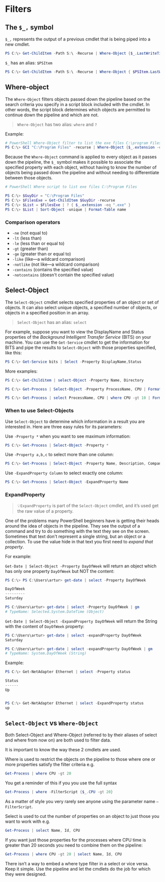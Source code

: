 # Filters

## The `$_,` symbol

`$_,` represents the output of a previous cmdlet that is being piped into a new cmdlet.

```powershell
PS C:\> Get-ChildItem -Path S:\ -Recurse | Where-Object {$_.LastWriteTime -gt "05/12/2015"}
```

`$_` has an alias: `$PSItem`

```powershell
PS C:\> Get-ChildItem -Path S:\ -Recurse | Where-Object { $PSItem.LastWriteTime -gt "05/12/2015" }
```

## Where-object

The `Where-Object` filters objects passed down the pipeline based on the search criteria you specify in a script block included with the cmdlet. In other words, the script block determines which objects are permitted to continue down the pipeline and which are not.

>`Where-Object` has two alias: `where` and `?`

Example:

```powershell
# PowerShell Where-Object filter to list the exe files C:\program Files
PS C:\> GCI "C:\Program Files" -recurse | Where-Object {$_.extension -eq ".exe"}
```

Because the `Where-Object` command is applied to every object as it passes down the pipeline, the `$_` symbol makes it possible to associate the specified property with each object, without having to know the number of objects being passed down the pipeline and without needing to differentiate between those objects.

```powershell
# PowerShell Where script to list exe files C:\Program Files

PS C:\> $GuyDir = "C:\Program Files"
PS C:\> $FilesExe = Get-ChildItem $GuyDir -recurse
PS C:\> $List = $FilesExe | ? { $_.extension -eq ".exe" }
PS C:\> $List | Sort-Object -unique | Format-Table name
```

### Comparison operators

- `-ne` (not equal to)
- `-lt` (less than)
- `-le` (less than or equal to)
- `-gt` (greater than)
- `-ge` (greater than or equal to)
- `-like` (like—a wildcard comparison)
- `-notlike` (not like—a wildcard comparison)
- `-contains` (contains the specified value)
- `-notcontains` (doesn't contain the specified value)

## Select-Object

The `Select-Object` cmdlet selects specified properties of an object or set of objects. It can also select unique objects, a specified number of objects, or objects in a specified position in an array.

>`Select-Object` has an alias: `select`

For example, suppose you want to view the DisplayName and Status properties of the *Background Intelligent Transfer Service* (BITS) on your machine. You can use the `Get-Service` cmdlet to get the information for BITS and pipe the results to `Select-Object` with those properties specified, like this:

```powershell
PS C:\> Get-Service bits | Select -Property DisplayName,Status
```

More examples:

```powershell
PS C:\> Get-Childitem | select-Object -Property Name, Directory
```

```powershell
PS C:\> Get-Process | Select-Object -Property ProcessName, CPU | Format-List
```

```powershell
PS C:\> Get-Process | select ProcessName, CPU | where CPU -gt 10 | Format-List
```

### When to use Select-Objects

Use `Select-Object` to determine which information in a result you are interested in. Here are three easy rules for its parameters:

Use `-Property *` when you want to see maximum information:

```powershell
PS C:\> Get-Process | Select-Object -Property *
```

Use `-Property a,b,c` to select more than one column:

```powershell
PS C:\> Get-Process | Select-Object -Property Name, Description, Company
```

Use `-ExpandProperty Column` to select exactly one column:

```powershell
PS C:\> Get-Process | Select-Object -ExpandProperty Name
```

### ExpandProperty

>💡`ExpandProperty` is part of the `Select-Object` cmdlet, and it’s used get the raw value of a property.

One of the problems many PowerShell beginners have is getting their heads around the idea of objects in the pipeline. They see the output of a command and try to do something with the text they see on the screen. Sometimes that text don't represent a single string, but an object or a collection. To use the value hide in that text you first need to *expand that property*.

For example:

`Get-Date | Select-Object -Property DayOfWeek` will return an object which has only one property `DayOfWeek` but NOT the content:

```powershell
PS C:\> PS C:\Users\artur> get-date | select -Property DayOfWeek

DayOfWeek
---------
Saturday

PS C:\Users\artur> get-date | select -Property DayOfWeek | gm
# TypeName: Selected.System.DateTime (Object)
```

`Get-Date | Select-Object -ExpandProperty DayOfWeek` will return the String with the content of `DayOfWeek` property:

```powershell
PS C:\Users\artur> get-date | select -expandProperty DayOfWeek
Saturday

PS C:\Users\artur> get-date | select -expandProperty DayOfWeek | gm
# TypeName: System.DayOfWeek (String)
```

Example:

```powershell
PS C:\> Get-NetAdapter Ethernet | select -Property status

Status
------
Up


PS C:\> Get-NetAdapter Ethernet | select -ExpandProperty status
up
```

## `Select-Object` vs `Where-Object`

Both Select-Object and Where-Object (referred to by their aliases of select and where from now on) are both used to filter data.

It is important to know the way these 2 cmdlets are used.

Where is used to restrict the objects on the pipeline to those where one or more properties satisfy the filter criteria e.g.

```powershell
Get-Process | where CPU -gt 20
```

You get a reminder of this if you you use the full syntax

```powershell
Get-Process | where -FilterScript {$_.CPU -gt 20}
```

As a matter of style you very rarely see anyone using the parameter name `–FilterScript`.

Select is used to cut the number of properties on an object to just those you want to work with e.g.

```powershell
Get-Process | select Name, Id, CPU
```

If you want just those properties for the processes where CPU time is greater than 20 seconds you need to combine them on the pipeline:

```powershell
Get-Process | where CPU -gt 20 | select Name, Id, CPU
```

There isn’t a way to embed a where type filter in a select or vice versa. Keep it simple. Use the pipeline and let the cmdlets do the job for which they were designed.